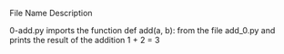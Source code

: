 File Name	Description

0-add.py	imports the function def add(a, b): from the file add_0.py and prints the result of the addition 1 + 2 = 3
